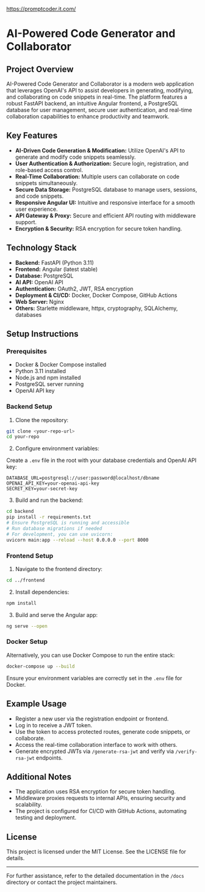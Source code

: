 https://promptcoder.it.com/

# AI-Powered Code Generator and Collaborator

## Project Overview

AI-Powered Code Generator and Collaborator is a modern web application that leverages OpenAI's API to assist developers in generating, modifying, and collaborating on code snippets in real-time. The platform features a robust FastAPI backend, an intuitive Angular frontend, a PostgreSQL database for user management, secure user authentication, and real-time collaboration capabilities to enhance productivity and teamwork.

## Key Features

- **AI-Driven Code Generation & Modification:** Utilize OpenAI's API to generate and modify code snippets seamlessly.
- **User Authentication & Authorization:** Secure login, registration, and role-based access control.
- **Real-Time Collaboration:** Multiple users can collaborate on code snippets simultaneously.
- **Secure Data Storage:** PostgreSQL database to manage users, sessions, and code snippets.
- **Responsive Angular UI:** Intuitive and responsive interface for a smooth user experience.
- **API Gateway & Proxy:** Secure and efficient API routing with middleware support.
- **Encryption & Security:** RSA encryption for secure token handling.

## Technology Stack

- **Backend:** FastAPI (Python 3.11)
- **Frontend:** Angular (latest stable)
- **Database:** PostgreSQL
- **AI API:** OpenAI API
- **Authentication:** OAuth2, JWT, RSA encryption
- **Deployment & CI/CD:** Docker, Docker Compose, GitHub Actions
- **Web Server:** Nginx
- **Others:** Starlette middleware, httpx, cryptography, SQLAlchemy, databases

## Setup Instructions

### Prerequisites

- Docker & Docker Compose installed
- Python 3.11 installed
- Node.js and npm installed
- PostgreSQL server running
- OpenAI API key

### Backend Setup

1. Clone the repository:

```bash
git clone <your-repo-url>
cd your-repo
```

2. Configure environment variables:

Create a `.env` file in the root with your database credentials and OpenAI API key:

```env
DATABASE_URL=postgresql://user:password@localhost/dbname
OPENAI_API_KEY=your-openai-api-key
SECRET_KEY=your-secret-key
```

3. Build and run the backend:

```bash
cd backend
pip install -r requirements.txt
# Ensure PostgreSQL is running and accessible
# Run database migrations if needed
# For development, you can use uvicorn:
uvicorn main:app --reload --host 0.0.0.0 --port 8000
```

### Frontend Setup

1. Navigate to the frontend directory:

```bash
cd ../frontend
```

2. Install dependencies:

```bash
npm install
```

3. Build and serve the Angular app:

```bash
ng serve --open
```

### Docker Setup

Alternatively, you can use Docker Compose to run the entire stack:

```bash
docker-compose up --build
```

Ensure your environment variables are correctly set in the `.env` file for Docker.

## Example Usage

- Register a new user via the registration endpoint or frontend.
- Log in to receive a JWT token.
- Use the token to access protected routes, generate code snippets, or collaborate.
- Access the real-time collaboration interface to work with others.
- Generate encrypted JWTs via `/generate-rsa-jwt` and verify via `/verify-rsa-jwt` endpoints.

## Additional Notes

- The application uses RSA encryption for secure token handling.
- Middleware proxies requests to internal APIs, ensuring security and scalability.
- The project is configured for CI/CD with GitHub Actions, automating testing and deployment.

## License

This project is licensed under the MIT License. See the LICENSE file for details.

---

For further assistance, refer to the detailed documentation in the `/docs` directory or contact the project maintainers.

